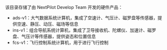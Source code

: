 该目录存储了由 NextPilot Develop Team 开发的硬件产品：

- ads-v1：大气数据系统计算机，集成了空速计、气压计、磁罗盘等传感器，提供空速、静压、动压、磁场等信息
- ins-v1：组合导航系统计算机，集成了卫导接收机、陀螺仪、加速计、磁罗盘、气压计等传感器，提供姿态和位置信息
- fcs-v1：飞行控制系统计算机，用于进行飞行控制
